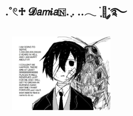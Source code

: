 <div align="center">
<h1 align="center">ㅤ.˚𓏲♱ 𝓓𝘢𝘮𝒊𝘢🇳. ִֶָ. ..𓂃 ࣪ ִֶָ🦇་༘࿐
</div>

<p align="center">
 <img widht="400"  height="200" src="https://github.com/damaskinho/damaskinho/blob/6fc16397f8c5ced9d8a28faf3623e27f81787aa0/7c3ab8bdea68f1dc83beb5e09836d7dd.jpg">
</p>
